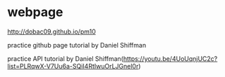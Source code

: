 # webpage
http://dobac09.github.io/pm10

practice github page tutorial by Daniel Shiffman

practice API tutorial by Daniel Shiffman(https://youtu.be/4UoUqnjUC2c?list=PLRqwX-V7Uu6a-SQiI4RtIwuOrLJGnel0r)
